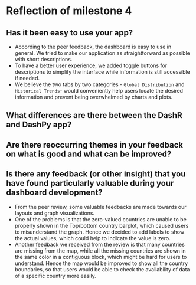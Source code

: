 # Reflection of milestone 4

## Has it been easy to use your app?

- According to the peer feedback, the dashboard is easy to use in general. We tried to make our application as straightforward as possible with short descriptions.
- To have a better user experience, we added toggle buttons for descriptions to simplify the interface while information is still accessible if needed.
- We believe the two tabs by two categories - `Global Distribution` and `Historical Trends`- would conveniently help users locate the desired information and prevent being overwhelmed by charts and plots.

## What differences are there between the DashR and DashPy app?

## Are there reoccurring themes in your feedback on what is good and what can be improved?

## Is there any feedback (or other insight) that you have found particularly valuable during your dashboard development?

- From the peer review, some valuable feedbacks are made towards our layouts and graph visualizations.
- One of the problems is that the zero-valued countries are unable to be properly shown in the Top/bottom country barplot, which caused users to misunderstand the graph. Hence we decided to add labels to show the actual values, which could help to indicate the value is zero.
- Another feedback we received from the review is that many countries are missing from the map, while all the missing countries are shown in the same color in a contiguous block, which might be hard for users to understand. Hence the map would be improved to show all the country boundaries, so that users would be able to check the availability of data of a specific country more easily.
